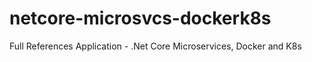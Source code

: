 # netcore-microsvcs-dockerk8s
Full References Application - .Net Core Microservices, Docker and K8s
